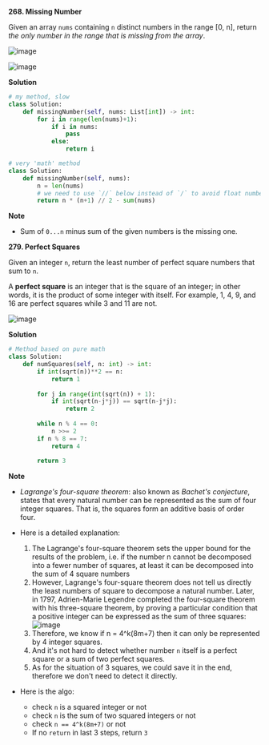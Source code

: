 **268. Missing Number**

Given an array `nums` containing `n` distinct numbers in the range \[0, n], return _the only number in the range that is missing from the array_.

![image](https://user-images.githubusercontent.com/51500878/139965853-1f4700ed-9339-469f-8eac-08b6db503c3c.png)

![image](https://user-images.githubusercontent.com/51500878/139965872-f0d1ce97-be18-4789-abce-cffd9c50f825.png)

**Solution**

```python
# my method, slow
class Solution:
    def missingNumber(self, nums: List[int]) -> int:
        for i in range(len(nums)+1):
            if i in nums:
                pass
            else:
                return i
```

```python
# very 'math' method
class Solution:
    def missingNumber(self, nums):
        n = len(nums)
        # we need to use `//` below instead of `/` to avoid float number
        return n * (n+1) // 2 - sum(nums) 
```

**Note**

- Sum of `0...n` minus sum of the given numbers is the missing one.



**279. Perfect Squares**

Given an integer `n`, return the least number of perfect square numbers that sum to `n`.

A **perfect square** is an integer that is the square of an integer; in other words, it is the product of some integer with itself. For example, 1, 4, 9, and 16 are perfect squares while 3 and 11 are not.

![image](https://user-images.githubusercontent.com/51500878/139971121-f0e85793-438f-4222-8806-867794b1ef90.png)

**Solution**

```python
# Method based on pure math
class Solution:
    def numSquares(self, n: int) -> int:
        if int(sqrt(n))**2 == n: 
            return 1
        
        for j in range(int(sqrt(n)) + 1):
            if int(sqrt(n-j*j)) == sqrt(n-j*j):
                return 2
            
        while n % 4 == 0:
            n >>= 2
        if n % 8 == 7:
            return 4
        
        return 3
```

**Note**

- _Lagrange's four-square theorem_: also known as _Bachet's conjecture_, states that every natural number can be represented as the sum of four integer squares. That is, the squares form an additive basis of order four.
- Here is a detailed explanation: 
    1. The Lagrange's four-square theorem sets the upper bound for the results of the problem, i.e. if the number n cannot be decomposed into a fewer number of squares, at least it can be decomposed into the sum of 4 square numbers
    2. However, Lagrange's four-square theorem does not tell us directly the least numbers of square to decompose a natural number. Later, in 1797, Adrien-Marie Legendre completed the four-square theorem with his three-square theorem, by proving a particular condition that a positive integer can be expressed as the sum of three squares: 
![image](https://user-images.githubusercontent.com/51500878/140000448-e3f0c39a-df49-4c71-915c-04fdf24ecbbb.png)
    3. Therefore, we know if n = 4^k(8m+7) then it can only be represented by 4 integer squares. 
    4. And it's not hard to detect whether number `n` itself is a perfect square or a sum of two perfect squares. 
    5. As for the situation of 3 squares, we could save it in the end, therefore we don't need to detect it directly.
    
- Here is the algo:
    - check `n` is a squared integer or not
    - check `n` is the sum of two squared integers or not
    - check `n == 4^k(8m+7)` or not
    - If no `return` in last 3 steps, return `3`






